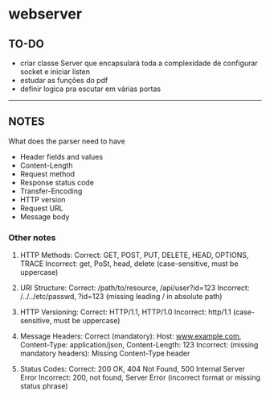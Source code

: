 # webserver

## TO-DO
 - criar classe Server que encapsulará toda a complexidade de configurar socket e iniciar listen
 - estudar as funções do pdf
 - definir logica pra escutar em várias portas

---

## NOTES
What does the parser need to have

- Header fields and values
- Content-Length
- Request method
- Response status code
- Transfer-Encoding
- HTTP version
- Request URL
- Message body


### Other notes

1) HTTP Methods:
	Correct: GET, POST, PUT, DELETE, HEAD, OPTIONS, TRACE
	Incorrect: get, PoSt, head, delete (case-sensitive, must be uppercase)
2) URI Structure:
	Correct: /path/to/resource, /api/user?id=123
	Incorrect: /../../etc/passwd, ?id=123 (missing leading / in absolute path)
	<!---
	# If str[0] != '/' or uri.empty().
	# Invalid characters are: spaces, control characters, $, |, < and >
	# reject urls that contain path traversal sequences such as '..' or '/../'
	# Validate URI Length, limitate to a maximum URI length (such as 2048 chars)
	-->
3) HTTP Versioning:
	Correct: HTTP/1.1, HTTP/1.0
	Incorrect: http/1.1 (case-sensitive, must be uppercase)
	<!---
	# Must also check which versions our webserver accepts
	-->

4) Message Headers:
	Correct (mandatory): Host: www.example.com, Content-Type: application/json, Content-Length: 123
	Incorrect: (missing mandatory headers): Missing Content-Type header
	<!---
	# validate mandatory headers, host and content length must be present.
	-->
6) Status Codes:
	Correct: 200 OK, 404 Not Found, 500 Internal Server Error
	Incorrect: 200, not found, Server Error (incorrect format or missing status phrase)